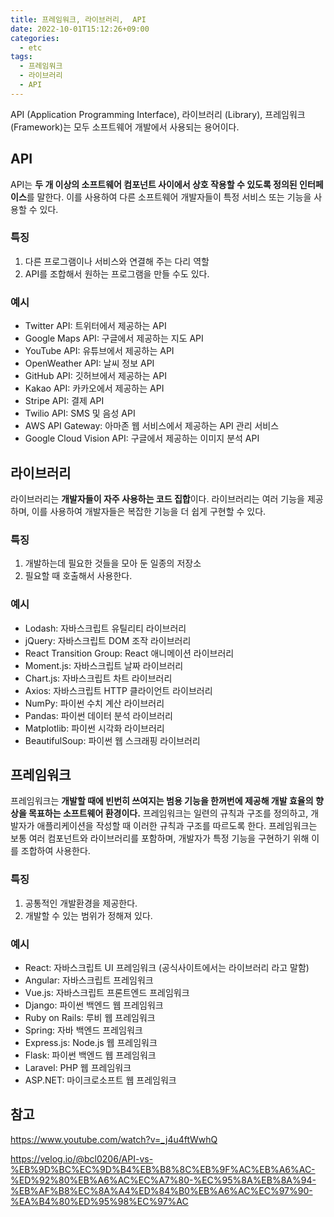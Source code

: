 ```yaml
---
title: 프레임워크, 라이브러리,  API
date: 2022-10-01T15:12:26+09:00
categories:
  - etc
tags: 
  - 프레임워크
  - 라이브러리
  - API
---
```


API (Application Programming Interface), 라이브러리 (Library), 프레임워크 (Framework)는 모두 소프트웨어 개발에서 사용되는 용어이다.

## API
API는 **두 개 이상의 소프트웨어 컴포넌트 사이에서 상호 작용할 수 있도록 정의된 인터페이스**를 말한다. 이를 사용하여 다른 소프트웨어 개발자들이 특정 서비스 또는 기능을 사용할 수 있다.

### 특징
1. 다른 프로그램이나 서비스와 연결해 주는 다리 역할
3. API를 조합해서 원하는 프로그램을 만들 수도 있다.

### 예시
- Twitter API: 트위터에서 제공하는 API
- Google Maps API: 구글에서 제공하는 지도 API
- YouTube API: 유튜브에서 제공하는 API
- OpenWeather API: 날씨 정보 API
- GitHub API: 깃허브에서 제공하는 API
- Kakao API: 카카오에서 제공하는 API
- Stripe API: 결제 API
- Twilio API: SMS 및 음성 API
- AWS API Gateway: 아마존 웹 서비스에서 제공하는 API 관리 서비스
- Google Cloud Vision API: 구글에서 제공하는 이미지 분석 API

## 라이브러리
라이브러리는 **개발자들이 자주 사용하는 코드 집합**이다. 라이브러리는 여러 기능을 제공하며, 이를 사용하여 개발자들은 복잡한 기능을 더 쉽게 구현할 수 있다.

### 특징
1. 개발하는데 필요한 것들을 모아 둔 일종의 저장소
2. 필요할 때 호출해서 사용한다.

### 예시
- Lodash: 자바스크립트 유틸리티 라이브러리
- jQuery: 자바스크립트 DOM 조작 라이브러리
- React Transition Group: React 애니메이션 라이브러리
- Moment.js: 자바스크립트 날짜 라이브러리
- Chart.js: 자바스크립트 차트 라이브러리
- Axios: 자바스크립트 HTTP 클라이언트 라이브러리
- NumPy: 파이썬 수치 계산 라이브러리
- Pandas: 파이썬 데이터 분석 라이브러리
- Matplotlib: 파이썬 시각화 라이브러리
- BeautifulSoup: 파이썬 웹 스크래핑 라이브러리

## 프레임워크
프레임워크는 **개발할 때에 빈번히 쓰여지는 범용 기능을 한꺼번에 제공해 개발 효율의 향상을 목표하는 소프트웨어 환경이다.** 프레임워크는 일련의 규칙과 구조를 정의하고, 개발자가 애플리케이션을 작성할 때 이러한 규칙과 구조를 따르도록 한다. 프레임워크는 보통 여러 컴포넌트와 라이브러리를 포함하며, 개발자가 특정 기능을 구현하기 위해 이를 조합하여 사용한다.

### 특징
1. 공통적인 개발환경을 제공한다.
2. 개발할 수 있는 범위가 정해져 있다.

### 예시
- React: 자바스크립트 UI 프레임워크 (공식사이트에서는 라이브러리 라고 말함)
- Angular: 자바스크립트 프레임워크
- Vue.js: 자바스크립트 프론트엔드 프레임워크
- Django: 파이썬 백엔드 웹 프레임워크
- Ruby on Rails: 루비 웹 프레임워크
- Spring: 자바 백엔드 프레임워크
- Express.js: Node.js 웹 프레임워크
- Flask: 파이썬 백엔드 웹 프레임워크
- Laravel: PHP 웹 프레임워크
- ASP.NET: 마이크로소프트 웹 프레임워크

## 참고
https://www.youtube.com/watch?v=_j4u4ftWwhQ

https://velog.io/@bcl0206/API-vs-%EB%9D%BC%EC%9D%B4%EB%B8%8C%EB%9F%AC%EB%A6%AC-%ED%92%80%EB%A6%AC%EC%A7%80-%EC%95%8A%EB%8A%94-%EB%AF%B8%EC%8A%A4%ED%84%B0%EB%A6%AC%EC%97%90-%EA%B4%80%ED%95%98%EC%97%AC
